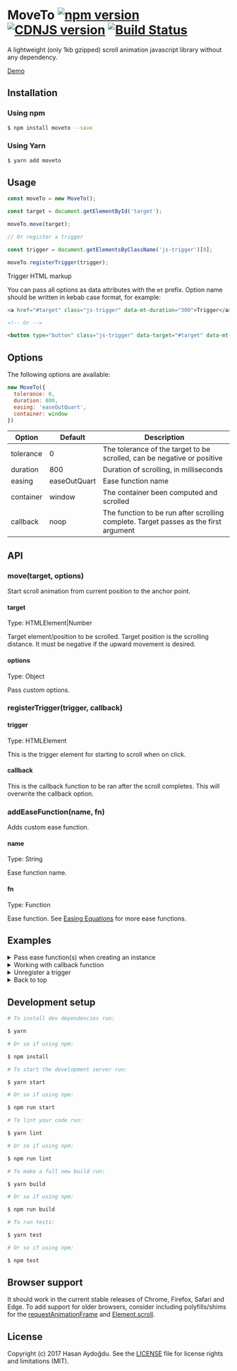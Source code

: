 # MoveTo [![npm version](https://badge.fury.io/js/moveto.svg)](https://badge.fury.io/js/moveto) [![CDNJS version](https://img.shields.io/cdnjs/v/moveTo.svg)](https://cdnjs.com/libraries/moveTo) [![Build Status](https://travis-ci.org/hsnaydd/moveTo.svg?branch=master)](https://travis-ci.org/hsnaydd/moveTo.js)

A lightweight (only 1kb gzipped) scroll animation javascript library without any dependency.

[Demo](https://hsnaydd.github.io/moveTo/demo/)

## Installation

### Using npm

```sh
$ npm install moveto --save
```

### Using Yarn

```sh
$ yarn add moveto
```

## Usage

```js
const moveTo = new MoveTo();

const target = document.getElementById('target');

moveTo.move(target);

// Or register a trigger

const trigger = document.getElementsByClassName('js-trigger')[0];

moveTo.registerTrigger(trigger);

```

Trigger HTML markup

You can pass all options as data attributes with the `mt` prefix. Option name should be written in kebab case format, for example:

```html
<a href="#target" class="js-trigger" data-mt-duration="300">Trigger</a>

<!-- Or -->

<button type="button" class="js-trigger" data-target="#target" data-mt-duration="300">Trigger</button>
```

## Options

The following options are available:

```js
new MoveTo({
  tolerance: 0,
  duration: 800,
  easing: 'easeOutQuart',
  container: window
})
```

| Option    | Default      | Description                                                                          |
|-----------|--------------|--------------------------------------------------------------------------------------|
| tolerance | 0            | The tolerance of the target to be scrolled, can be negative or positive              |
| duration  | 800          | Duration of scrolling, in milliseconds                                               |
| easing    | easeOutQuart | Ease function name                                                                   |
| container | window       | The container been computed and scrolled
| callback  | noop         | The function to be run after scrolling complete. Target passes as the first argument |

## API

### move(target, options)

Start scroll animation from current position to the anchor point.

#### target
Type: HTMLElement|Number

Target element/position to be scrolled. Target position is the scrolling distance. It must be negative if the upward movement is desired.

#### options
Type: Object

Pass custom options.

### registerTrigger(trigger, callback)

#### trigger
Type: HTMLElement

This is the trigger element for starting to scroll when on click.

#### callback

This is the callback function to be ran after the scroll completes. This will overwrite the callback option.

### addEaseFunction(name, fn)

Adds custom ease function.

#### name
Type: String

Ease function name.

#### fn
Type: Function

Ease function. See [Easing Equations](http://gizma.com/easing/) for more ease functions.

## Examples

<details>
  <summary>Pass ease function(s) when creating an instance</summary>

  ```js
  document.addEventListener('DOMContentLoaded', function () {
    const easeFunctions = {
      easeInQuad: function (t, b, c, d) {
        t /= d;
        return c * t * t + b;
      },
      easeOutQuad: function (t, b, c, d) {
        t /= d;
        return -c * t* (t - 2) + b;
      }
    }

    const moveTo = new MoveTo({
      duration: 1000,
      easing: 'easeInQuad'
    }, easeFunctions);

    const trigger = document.getElementsByClassName('js-trigger')[0];

    moveTo.registerTrigger(trigger);
  });
  ```
</details>

<details>
  <summary>Working with callback function</summary>

  ```js
  document.addEventListener('DOMContentLoaded', function () {
    const moveTo = new MoveTo({
      duration: 1000,
      callback: function (target) {
        // This will run if there is no overwrite
      }
    });

    const trigger = document.getElementsByClassName('js-trigger')[0];

    moveTo.registerTrigger(trigger, function (target) {
      // Overwrites global callback
    });

    // Or

    moveTo.move(1200, {
      duration: 500,
      callback: function () {
        // Overwrites global callback
      }
    });
  });
```
</details>

<details>
  <summary>Unregister a trigger</summary>

  ```js
  document.addEventListener('DOMContentLoaded', function () {
    const moveTo = new MoveTo();

    const trigger = document.getElementsByClassName('js-trigger')[0];

    // Register a trigger
    const unregister = moveTo.registerTrigger(trigger, { duration: 500 });

    // Unregister a trigger
    unregister();
  });
```
</details>

<details>
  <summary>Back to top</summary>

  ```js
  document.addEventListener('DOMContentLoaded', function () {
    const moveTo = new MoveTo();
    const triggers = document.getElementsByClassName('js-back-to-top');

    for (var i = 0; triggers.length < i; i++) {
      moveTo.registerTrigger(triggers[i]);
    }
  });
  ```

  ```html
  <a href="#" class="js-back-to-top" data-mt-duration="300">Back to top!</a>
  ```
</details>

## Development setup

```sh
# To install dev dependencies run:

$ yarn

# Or so if using npm:

$ npm install

# To start the development server run:

$ yarn start

# Or so if using npm:

$ npm run start

# To lint your code run:

$ yarn lint

# Or so if using npm:

$ npm run lint

# To make a full new build run:

$ yarn build

# Or so if using npm:

$ npm run build

# To run tests:

$ yarn test

# Or so if using npm:

$ npm test
```

## Browser support

It should work in the current stable releases of Chrome, Firefox, Safari and Edge. To add support for older browsers, consider including polyfills/shims for the [requestAnimationFrame](https://developer.mozilla.org/en-US/docs/Web/API/window/requestAnimationFrame) and [Element.scroll](https://github.com/idmadj/element-scroll-polyfill).

## License

Copyright (c) 2017 Hasan Aydoğdu. See the [LICENSE](/LICENSE) file for license rights and limitations (MIT).

